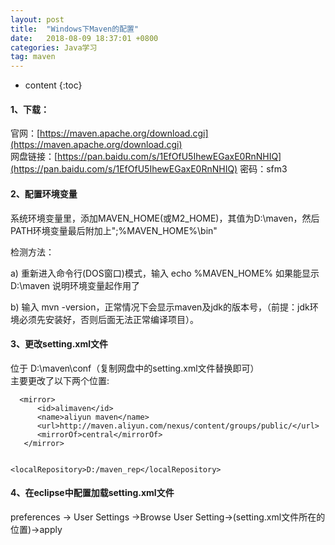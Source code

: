 ```yaml
---
layout: post
title:  "Windows下Maven的配置"
date:   2018-08-09 18:37:01 +0800
categories: Java学习
tag: maven
---
```


* content
{:toc}



#### 1、下载：  
官网：[https://maven.apache.org/download.cgi](https://maven.apache.org/download.cgi)   
网盘链接：[https://pan.baidu.com/s/1EfOfU5IhewEGaxE0RnNHIQ](https://pan.baidu.com/s/1EfOfU5IhewEGaxE0RnNHIQ)  密码：sfm3 

#### 2、配置环境变量

系统环境变量里，添加MAVEN_HOME(或M2_HOME)，其值为D:\maven，然后PATH环境变量最后附加上";%MAVEN_HOME%\bin"  

检测方法：  

a) 重新进入命令行(DOS窗口)模式，输入 echo %MAVEN_HOME% 如果能显示 D:\maven 说明环境变量起作用了  

b) 输入 mvn -version，正常情况下会显示maven及jdk的版本号，（前提：jdk环境必须先安装好，否则后面无法正常编译项目）。  

#### 3、更改setting.xml文件 
位于 D:\maven\conf（复制网盘中的setting.xml文件替换即可）  
主要更改了以下两个位置:  

```
  <mirror>
      <id>alimaven</id>
      <name>aliyun maven</name>
      <url>http://maven.aliyun.com/nexus/content/groups/public/</url>
      <mirrorOf>central</mirrorOf>        
   </mirror>


<localRepository>D:/maven_rep</localRepository>
```
#### 4、在eclipse中配置加载setting.xml文件
preferences -> User Settings ->Browse User Setting->(setting.xml文件所在的位置)->apply

